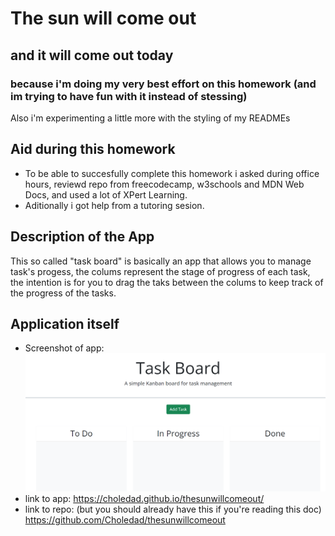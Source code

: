 # The sun will come out 
## and it will come out today
### because i'm doing my very best effort on this homework (and im trying to have fun with it instead of stessing)
Also i'm experimenting a little more with the styling of my READMEs

## Aid during this homework
* To be able to succesfully complete this homework i asked during office hours, reviewd repo from freecodecamp, w3schools and MDN Web Docs, and used a lot of XPert Learning.
* Aditionally i got help from a tutoring sesion.

## Description of the App
This so called "task board" is basically an app that allows you to manage task's progess, the colums represent the stage of progress of each task, the intention is for you to drag the taks between the colums to keep track of the progress of the tasks.

## Application itself
*  Screenshot of app: ![Screenshot of the app](Develop\assets\images\challenge5SS.PNG)
*  link to app: https://choledad.github.io/thesunwillcomeout/ 
*  link to repo: (but you should already have this if you're reading this doc) https://github.com/Choledad/thesunwillcomeout

